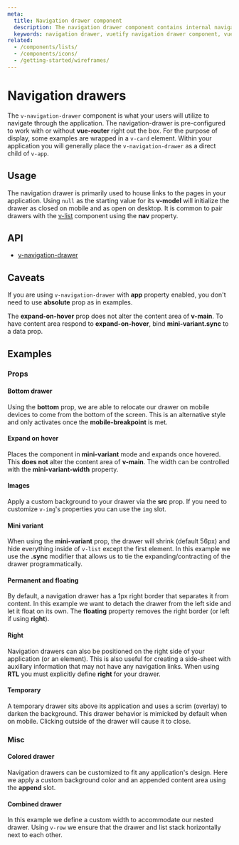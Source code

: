 ```yaml
---
meta:
  title: Navigation drawer component
  description: The navigation drawer component contains internal navigation links for an application and can be permanently on-screen or controlled programmatically.
  keywords: navigation drawer, vuetify navigation drawer component, vue navigation drawer component
related:
  - /components/lists/
  - /components/icons/
  - /getting-started/wireframes/
---
```


# Navigation drawers

The `v-navigation-drawer` component is what your users will utilize to navigate through the application. The navigation-drawer is pre-configured to work with or without **vue-router** right out the box. For the purpose of display, some examples are wrapped in a `v-card` element. Within your application you will generally place the `v-navigation-drawer` as a direct child of `v-app`.

## Usage

The navigation drawer is primarily used to house links to the pages in your application. Using `null` as the starting value for its **v-model** will initialize the drawer as closed on mobile and as open on desktop. It is common to pair drawers with the [v-list](/components/lists) component using the **nav** property.

<example file="v-navigation-drawer/usage" />

## API

- [v-navigation-drawer](/api/v-navigation-drawer)

## Caveats

<alert type="error">

  If you are using `v-navigation-drawer` with **app** property enabled, you don't need to use **absolute** prop as in examples.

</alert>

<alert type="info">

  The **expand-on-hover** prop does not alter the content area of **v-main**. To have content area respond to **expand-on-hover**, bind **mini-variant.sync** to a data prop.

</alert>

## Examples

### Props

#### Bottom drawer

Using the **bottom** prop, we are able to relocate our drawer on mobile devices to come from the bottom of the screen. This is an alternative style and only activates once the **mobile-breakpoint** is met.

<example file="v-navigation-drawer/prop-bottom-drawer" />

#### Expand on hover

Places the component in **mini-variant** mode and expands once hovered. This **does not** alter the content area of **v-main**. The width can be controlled with the **mini-variant-width** property.

<example file="v-navigation-drawer/prop-expand-on-hover" />

#### Images

Apply a custom background to your drawer via the **src** prop. If you need to customize `v-img`'s properties you can use the `img` slot.

<example file="v-navigation-drawer/prop-images" />

#### Mini variant

When using the **mini-variant** prop, the drawer will shrink (default 56px) and hide everything inside of `v-list` except the first element. In this example we use the **.sync** modifier that allows us to tie the expanding/contracting of the drawer programmatically.

<example file="v-navigation-drawer/prop-mini-variant" />

#### Permanent and floating

By default, a navigation drawer has a 1px right border that separates it from content. In this example we want to detach the drawer from the left side and let it float on its own. The **floating** property removes the right border (or left if using **right**).

<example file="v-navigation-drawer/prop-permanent-and-floating" />

#### Right

Navigation drawers can also be positioned on the right side of your application (or an element). This is also useful for creating a side-sheet with auxillary information that may not have any navigation links. When using **RTL** you must explicitly define **right** for your drawer.

<example file="v-navigation-drawer/prop-right" />

#### Temporary

A temporary drawer sits above its application and uses a scrim (overlay) to darken the background. This drawer behavior is mimicked by default when on mobile. Clicking outside of the drawer will cause it to close.

<example file="v-navigation-drawer/prop-temporary" />

### Misc

#### Colored drawer

Navigation drawers can be customized to fit any application's design. Here we apply a custom background color and an appended content area using the **append** slot.

<example file="v-navigation-drawer/misc-colored" />

#### Combined drawer

In this example we define a custom width to accommodate our nested drawer. Using `v-row` we ensure that the drawer and list stack horizontally next to each other.

<example file="v-navigation-drawer/misc-combined" />

<backmatter />
